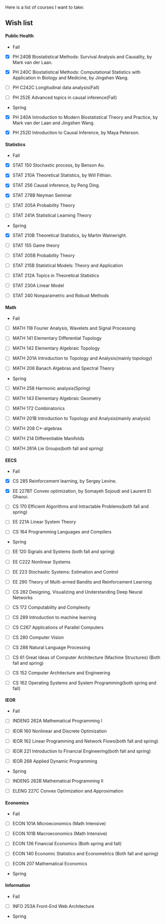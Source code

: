 Here is a list of courses I want to take:

## Wish list


#### Public Health

- Fall

- [x] PH 240B Biostatistical Methods: Survival Analysis and Causality, by Mark van der Laan.

- [x] PH 240C Biostatistical Methods: Computational Statistics with Application in Biology and Medicine, by Jingshen Wang.

- [ ] PH C242C Longitudinal data analysis(Fall)

- [ ] PH 252E  Advanced topics in causal inference(Fall)

- Spring

- [x] PH 240A Introduction to Modern Biostatistical Theory and Practice, by Mark van der Laan and Jingshen Wang.

- [x] PH 252D Introduction to Causal Inference, by Maya Peterson.

#### Statistics

- Fall

- [x] STAT 150 Stochastic process, by Benson Au.

- [x] STAT 210A Theoretical Statistics, by Will Fithian.

- [x] STAT 256 Causal inference, by Peng Ding.

- [x] STAT 278B Neyman Seminar

- [ ] STAT 205A Probability Theory

- [ ] STAT 241A Statistical Learning Theory

- Spring

- [x] STAT 210B Theoretical Statistics, by Martin Wainwright.

- [ ] STAT 155 Game theory

- [ ] STAT 205B Probability Theory

- [ ] STAT 215B Statistical Models: Theory and Application

- [ ] STAT 212A Topics in Theoretical Statistics

- [ ] STAT 230A Linear Model

- [ ] STAT 240 Nonparametric and Robust Methods

#### Math

- Fall

- [ ] MATH 118 Fourier Analysis, Wavelets and Signal Processing

- [ ] MATH 141 Elementary Differential Topology

- [ ] MATH 142 Elementary Algebraic Topology

- [ ] MATH 201A Introduction to Topology and Analysis(mainly topology)

- [ ] MATH 206 Banach Algebras and Spectral Theory

- Spring

- [ ] MATH 258 Harmonic analysis(Spring)

- [ ] MATH 143 Elementary Algebraic Geometry

- [ ] MATH 172 Combinatorics

- [ ] MATH 201B Introduction to Topology and Analysis(mainly analysis)

- [ ] MATH 208 C*-algebras

- [ ] MATH 214 Differentiable Manifolds

- [ ] MATH 261A Lie Groups(both fall and spring)

#### EECS

- Fall

- [x] CS 285 Reinforcement learning, by Sergey Levine.

- [x] EE 227BT Convex optimization, by Somayeh Sojoudi and Laurent El Ghaoui.

- [ ]  CS 170 Efficient Algorithms and Intractable Problems(both fall and spring)

- [ ]  EE 221A Linear System Theory

- [ ]  CS 164 Programming Languages and Compilers

- Spring

- [ ]  EE 120 Signals and Systems (both fall and spring)

- [ ]  EE C222 Nonlinear Systems

- [ ]  EE 223 Stochastic Systems: Estimation and Control

- [ ]  EE 290 Theory of Multi-armed Bandits and Reinforcement Learning

- [ ]  CS 282 Designing, Visualizing and Understanding Deep Neural Networks

- [ ]  CS 172 Computability and Complexity

- [ ]  CS 289 Introduction to machine learning

- [ ]  CS C267 Applications of Parallel Computers

- [ ]  CS 280 Computer Vision

- [ ]  CS 288 Natural Language Processing

- [ ]  CS 61 Great Ideas of Computer Architecture (Machine Structures) (Both fall and spring)

- [ ]  CS 152 Computer Architecture and Engineering

- [ ]  CS 162 Operating Systems and System Programming(both spring and fall)



#### IEOR

- Fall

- [ ]  INDENG 262A Mathematical Programming I

- [ ]  IEOR 160 Nonlinear and Discrete Optimization

- [ ] IEOR 162 Linear Programming and Network Flows(both fall and spring)

- [ ]  IEOR 221 Introduction to Financial Engineering(both fall and spring)

- [ ]  IEOR 268 Applied Dynamic Programming

- Spring

- [ ]  INDENG 262B Mathematical Programming II

- [ ]  ELENG 227C Convex Optimization and Approximation

#### Economics

- Fall

- [ ]  ECON 101A Microeconomics (Math Intensive)

- [ ]  ECON 101B Macroeconomics (Math Intensive)

- [ ]  ECON 136 Financial Economics (Both spring and fall)

- [ ]  ECON 140 Economic Statistics and Econometrics (Both fall and spring)

- [ ]  ECON 207 Mathematical Economics

- Spring

#### Information

- Fall

- [ ]  INFO 253A Front-End Web Architecture

- Spring
